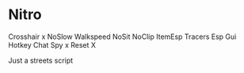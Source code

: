 # Nitro
Crosshair x
NoSlow
Walkspeed
NoSit
NoClip 
ItemEsp
Tracers
Esp
Gui Hotkey
Chat Spy x
Reset X 

Just a streets script

